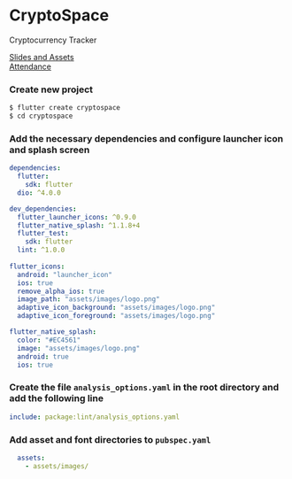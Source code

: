# CryptoSpace

Cryptocurrency Tracker

[Slides and Assets](https://drive.google.com/drive/folders/1URk9h1hyBR1w9rNcyUesPKCHVcq_R-l3?usp=sharing)
<br/>
[Attendance](https://docs.google.com/spreadsheets/d/16qDvB8YZbs1CJi6l2qRJsTaFQSNEotjP1Z3H4EgcXAQ/edit#gid=349935256)

### Create new project

```bash
$ flutter create cryptospace
$ cd cryptospace
```

### Add the necessary dependencies and configure launcher icon and splash screen

```yaml
dependencies:
  flutter:
    sdk: flutter
  dio: ^4.0.0

dev_dependencies:
  flutter_launcher_icons: ^0.9.0
  flutter_native_splash: ^1.1.8+4
  flutter_test:
    sdk: flutter
  lint: ^1.0.0
 
flutter_icons:
  android: "launcher_icon"
  ios: true
  remove_alpha_ios: true
  image_path: "assets/images/logo.png"
  adaptive_icon_background: "assets/images/logo.png"
  adaptive_icon_foreground: "assets/images/logo.png"

flutter_native_splash:
  color: "#EC4561"
  image: "assets/images/logo.png"
  android: true
  ios: true
```

### Create the file `analysis_options.yaml` in the root directory and add the following line

```yaml
include: package:lint/analysis_options.yaml
```

### Add asset and font directories to `pubspec.yaml`

```yaml
  assets:
    - assets/images/
```

